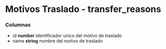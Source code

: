 # Motivos Traslado - transfer_reasons
### Columnas
- id **number** identificador unico del motivo de traslado
- name **string** nombre del motivo de traslado